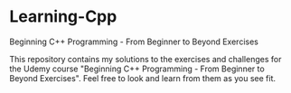 # Learning-Cpp
Beginning C++ Programming - From Beginner to Beyond Exercises

This repository contains my solutions to the exercises and challenges for the Udemy course "Beginning C++ Programming - From Beginner to Beyond Exercises". Feel free to look and learn from them as you see fit. 
